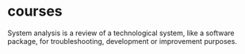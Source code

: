 # courses
System analysis is a review of a technological system, like a software package, for troubleshooting, development or improvement purposes.
